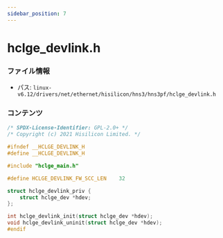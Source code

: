 ```yaml
---
sidebar_position: 7
---
```

# hclge_devlink.h

### ファイル情報

- パス: `linux-v6.12/drivers/net/ethernet/hisilicon/hns3/hns3pf/hclge_devlink.h`

### コンテンツ

```h
/* SPDX-License-Identifier: GPL-2.0+ */
/* Copyright (c) 2021 Hisilicon Limited. */

#ifndef __HCLGE_DEVLINK_H
#define __HCLGE_DEVLINK_H

#include "hclge_main.h"

#define	HCLGE_DEVLINK_FW_SCC_LEN	32

struct hclge_devlink_priv {
	struct hclge_dev *hdev;
};

int hclge_devlink_init(struct hclge_dev *hdev);
void hclge_devlink_uninit(struct hclge_dev *hdev);
#endif

```
